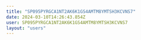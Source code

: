 ```yaml
---
title: "SP095PYRGCA1NT2AK6K1GS4AMTM8YMTSH3KCVNS7"
date: 2024-03-10T14:26:43.854Z
user: SP095PYRGCA1NT2AK6K1GS4AMTM8YMTSH3KCVNS7
layout: "users"
---
```

    
